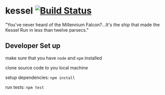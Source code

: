 # kessel [![Build Status](https://travis-ci.org/jasonray/kessel.svg?branch=master)](https://travis-ci.org/jasonray/kessel)

"You've never heard of the Millennium Falcon?…It's the ship that made the Kessel Run in less than twelve parsecs."


Developer Set up
----------------
make sure that you have `node` and `npm` installed

clone source code to you local machine

setup dependencies: `npm install`

run tests: `npm test`
